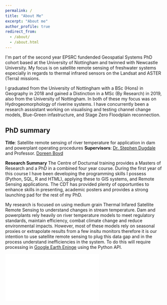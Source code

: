 ```yaml
---
permalink: /
title: "About Me"
excerpt: "About me"
author_profile: true
redirect_from: 
  - /about/
  - /about.html
---
```


I'm part of the second year EPSRC fundended Geospatial Systems PhD cohort based at the University of Nottingham and twinned with Newcastle University. My focus is on satellite remote sensing of freshwater systems especially in regards to thermal infrared sensors on the Landsat and ASTER (Terra) missions. 

I graduated from the University of Nottingham with a BSc (Hons) in Geography in 2018 and gained a Distinction in a MSc (By Research) in 2019, also from the University of Nottingham. In both of these my focus was on Hydrogeomorphology of riverine systems. I have concurrently been a research asssistant working on visualising and testing channel change models, Blue-Green infastructure, and Stage Zero Floodplain reconnection. 

PhD summary
------
**Title**: Satellite remote sensing of river temperature for application in dam and powerplant operating procedures
**Supervisors**: [Dr. Stephen Dugdale](https://www.nottingham.ac.uk/geography/people/stephen.dugdale) and Professor. [Doreen Boyd](https://www.nottingham.ac.uk/geography/people/doreen.boyd)

**Research Summary**
The Centre of Docturnal training provides a Masters of Research and a PhD in a combined four year course. During the first year of this course I have been developing the programming skills I possess (Python, SQL, R and HTML), applying these to GIS systems, and Remote Sensing applications. The CDT has provided plenty of opportunties to enhance skills in presenting, academic posters and provides a strong launching pad for the rest of my PhD. 

My research is focused on using medium grain Thermal Infared Satellite Remote Sensing to understand changes in stream temperature. Dam and powerplants rely heavily on river temperature models to meet regulatory standards, maintain efficiency, combat climate change and reduce environmental impacts. However, most of these models rely on seasonal proxies or extrapolate results from a few insitu monitors therefore it is our intention to use satellite remote sensing to plug this data gap and in the process understand inefficiencies in the system. To do this will require processing in [Google Earth Eninge](https://earthengine.google.com/) using the Python API. 

![Literature review based poster created during research formation](/images/About_me_poster.pdf)
